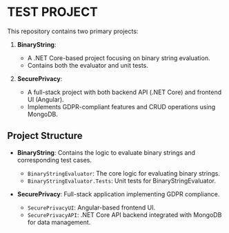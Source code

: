 # TEST PROJECT

This repository contains two primary projects:

1. **BinaryString**: 
   - A .NET Core-based project focusing on binary string evaluation.
   - Contains both the evaluator and unit tests.

2. **SecurePrivacy**:
   - A full-stack project with both backend API (.NET Core) and frontend UI (Angular).
   - Implements GDPR-compliant features and CRUD operations using MongoDB.

## Project Structure

- **BinaryString**: Contains the logic to evaluate binary strings and corresponding test cases.
    - `BinaryStringEvaluator`: The core logic for evaluating binary strings.
    - `BinaryStringEvaluator.Tests`: Unit tests for BinaryStringEvaluator.

- **SecurePrivacy**: Full-stack application implementing GDPR compliance.
    - `SecurePrivacyUI`: Angular-based frontend UI.
    - `SecurePrivacyAPI`: .NET Core API backend integrated with MongoDB for data management.
